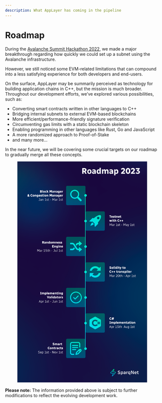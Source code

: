 ```yaml
---
description: What AppLayer has coming in the pipeline
---
```


# Roadmap

During the [Avalanche Summit Hackathon 2022](https://medium.com/@SparqNet/climbing-to-the-summit-sparqnets-origin-story-7b3d840d146c?source=user\_profile---------0----------------------------), we made a major breakthrough regarding how quickly we could set up a subnet using the Avalanche infrastructure.

However, we still noticed some EVM-related limitations that can compound into a less satisfying experience for both developers and end-users.

On the surface, AppLayer may be summarily perceived as technology for building application chains in C++, but the mission is much broader. Throughout our development efforts, we’ve explored various possibilities, such as:

* Converting smart contracts written in other languages to C++
* Bridging internal subnets to external EVM-based blockchains
* More efficient/performance-friendly signature verification
* Circumventing gas limits with a static blockchain skeleton
* Enabling programming in other languages like Rust, Go and JavaScript
* A more randomized approach to Proof-of-Stake
* and many more…

In the near future, we will be covering some crucial targets on our roadmap to gradually merge all these concepts.

<figure><img src=".gitbook/assets/Sparq_Roadmap_Docs.png" alt=""><figcaption></figcaption></figure>

**Please note:** The information provided above is subject to further modifications to reflect the evolving development work.

